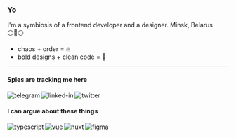 ### Yo

I'm a symbiosis of a frontend developer and a designer. Minsk, Belarus ⚪🔴⚪

- chaos + order = 🔥
- bold designs + clean code = 🖤

---

#### Spies are tracking me here
[<img align="left" alt="telegram" src="https://img.shields.io/badge/telegram-%232992d5.svg?&style=for-the-badge&logo=telegram" />](https://t.me/pyncz/)
[<img align="left" alt="linked-in" src="https://img.shields.io/badge/linkedin-%230077B5.svg?&style=for-the-badge&logo=linkedin&logoColor=white" />](https://www.linkedin.com/in/pyncz/)
[<img align="left" alt="twitter" src="https://img.shields.io/badge/twitter-%231d9bf0.svg?&style=for-the-badge&logo=twitter&logoColor=white" />](https://twitter.com/iampyncz)


<br/>

#### I can argue about these things
<img align="left" alt="typescript" src="https://img.shields.io/badge/typescript%20-%232f74c0.svg?&style=for-the-badge&logo=typescript&logoColor=white" />
<img align="left" alt="vue" src="https://img.shields.io/badge/vue%20-%233fb27f.svg?&style=for-the-badge&logo=vue.js&logoColor=white" />
<img align="left" alt="nuxt" src="https://img.shields.io/badge/nuxt%20-%2300c58e.svg?&style=for-the-badge&logo=nuxt.js&logoColor=white" />
<img align="left" alt="figma" src="https://img.shields.io/badge/figma%20-%23212121.svg?&style=for-the-badge&logo=figma&logoColor=white" />

<br/>
